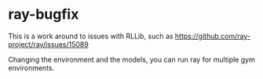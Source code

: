 # ray-bugfix
This is a work around to issues with RLLib, such as https://github.com/ray-project/ray/issues/15089

Changing the environment and the models, you can run ray for multiple gym environments.
